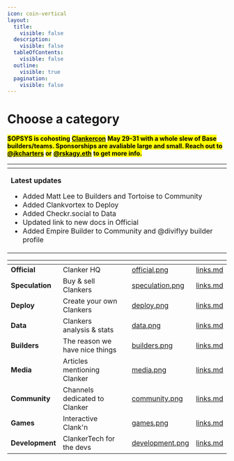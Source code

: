 ```yaml
---
icon: coin-vertical
layout:
  title:
    visible: false
  description:
    visible: false
  tableOfContents:
    visible: false
  outline:
    visible: true
  pagination:
    visible: false
---
```


# Choose a category

<mark style="background-color:yellow;">**$OPSYS is cohosting**</mark> [<mark style="background-color:yellow;">**Clankercon**</mark>](https://warpcast.com/~/channel/clankercon) <mark style="background-color:yellow;">**May 29-31 with a whole slew of Base builders/teams. Sponsorships are avaliable large and small. Reach out to**</mark> [<mark style="background-color:yellow;">**@jkcharters**</mark>](https://warpcast.com/jkcharters) <mark style="background-color:yellow;">**or**</mark> [<mark style="background-color:yellow;">**@rskagy.eth**</mark>](https://warpcast.com/rskagy.eth) <mark style="background-color:yellow;">**to get more info.**</mark>

<table data-header-hidden data-full-width="true"><thead><tr><th></th></tr></thead><tbody><tr><td><p><strong>Latest updates</strong></p><ul><li>Added Matt Lee to Builders and Tortoise to Community</li><li>Added Clankvortex to Deploy</li><li>Added Checkr.social to Data</li><li>Updated link to new docs in Official</li><li>Added Empire Builder to Community and @diviflyy builder profile</li></ul></td></tr></tbody></table>

<table data-view="cards" data-full-width="true"><thead><tr><th></th><th></th><th></th><th data-hidden data-card-cover data-type="files"></th><th data-hidden data-card-target data-type="content-ref"></th></tr></thead><tbody><tr><td><strong>Official</strong></td><td>Clanker HQ</td><td></td><td><a href=".gitbook/assets/official.png">official.png</a></td><td><a href="official/links.md">links.md</a></td></tr><tr><td><strong>Speculation</strong></td><td>Buy &#x26; sell Clankers</td><td></td><td><a href=".gitbook/assets/speculation.png">speculation.png</a></td><td><a href="speculation/links.md">links.md</a></td></tr><tr><td><strong>Deploy</strong></td><td>Create your own Clankers</td><td></td><td><a href=".gitbook/assets/deploy.png">deploy.png</a></td><td><a href="deploy/links.md">links.md</a></td></tr><tr><td><strong>Data</strong></td><td>Clankers analysis &#x26; stats</td><td></td><td><a href=".gitbook/assets/data.png">data.png</a></td><td><a href="data/links.md">links.md</a></td></tr><tr><td><strong>Builders</strong></td><td>The reason we have nice things</td><td></td><td><a href=".gitbook/assets/builders.png">builders.png</a></td><td><a href="builders/links.md">links.md</a></td></tr><tr><td><strong>Media</strong></td><td>Articles mentioning Clanker</td><td></td><td><a href=".gitbook/assets/media.png">media.png</a></td><td><a href="media/links.md">links.md</a></td></tr><tr><td><strong>Community</strong></td><td>Channels dedicated to Clanker</td><td></td><td><a href=".gitbook/assets/community.png">community.png</a></td><td><a href="community/links.md">links.md</a></td></tr><tr><td><strong>Games</strong></td><td>Interactive Clank'n</td><td></td><td><a href=".gitbook/assets/games.png">games.png</a></td><td><a href="games/links.md">links.md</a></td></tr><tr><td><strong>Development</strong></td><td>ClankerTech for the devs</td><td></td><td><a href=".gitbook/assets/development.png">development.png</a></td><td><a href="development/links.md">links.md</a></td></tr></tbody></table>
